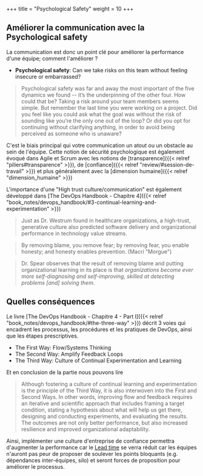 +++
title = "Psychological Safety"
weight = 10
+++

## Améliorer la communication avec la Psychological safety
La communication est donc un point clé pour améliorer la performance d'une équipe; comment l'améliorer ?

- **Psychological safety**: Can we take risks on this team without feeling insecure or embarrassed?

> Psychological safety was far and away the most important of the five dynamics we
found -- it’s the underpinning of the other four. How could that be? Taking a risk around
your team members seems simple. But remember the last time you were working on a
project. Did you feel like you could ask what the goal was without the risk of sounding
like you’re the only one out of the loop? Or did you opt for continuing without clarifying
anything, in order to avoid being perceived as someone who is unaware?

C'est le biais principal qui votre communication un atout ou un obstacle au sein de l'équipe. Cette notion de sécurité psychologique est également évoqué dans Agile et Scrum avec les notions de
[transparence]({{< relref "piliers#transparence" >}}), de [confiance]({{< relref "review/#session-de-travail" >}}) et plus généralement avec la [dimension humaine]({{< relref "dimension_humaine" >}})

L'importance d'une "High trust culture/communication" est également développé dans [The DevOps Handbook - Chapitre 4]({{< relref "book_notes/devops_handbook/#3-continual-learning-and-experimentation" >}})

> Just as Dr. Westrum found in healthcare organizations, a high-trust, generative culture also predicted software delivery and organizational performance in technology value streams.

> By removing blame, you remove fear; by removing fear, you enable honesty; and honesty enables prevention. (Macri "Morgue")

> Dr. Spear observes that the result of removing blame and putting organizational learning in its place is that *organizations become ever more self-diagnosing and self-improving, skilled at detecting problems [and] solving them.*

## Quelles conséquences
Le livre [The DevOps Handbook - Chapitre 4 - Part I]({{< relref "book_notes/devops_handbook/#the-three-way" >}}) décrit 3 voies qui encadrent les processus, les procédures et les pratiques de DevOps, ainsi que les étapes prescriptives.
- The First Way: Flow/Systems Thinking
- The Second Way: Amplify Feedback Loops
- The Third Way: Culture of Continual Experimentation and Learning

Et en conclusion de la partie nous pouvons lire 

> Although fostering a culture of continual learning and experimentation is the principle of the Third Way, it is also interwoven into the First and Second Ways. In other words, improving flow and feedback requires an iterative and scientific approach that includes framing a target condition, stating a hypothesis about what will help us get there, designing and conducting experiments, and evaluating the results. The outcomes are not only better performance, but also increased resilience and improved organizational adaptability.

Ainsi, implémenter une culture d'entreprise de confiance permettra d'augmenter la performance car le [Lead time]({{}}) se verra réduit car les équipes n'auront pas peur de proposer de soulever les points bloquants (e.g. dépendances inter-équipes, silo) et seront forces de proposition pour améliorer le processus. 
